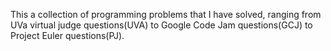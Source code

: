 This a collection of programming problems that I have solved, ranging from UVa virtual judge questions(UVA) to Google Code Jam questions(GCJ) to Project Euler questions(PJ). 
